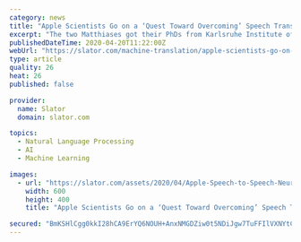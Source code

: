 ```yaml
---
category: news
title: "Apple Scientists Go on a ‘Quest Toward Overcoming’ Speech Translation"
excerpt: "The two Matthiases got their PhDs from Karlsruhe Institute of Technology (KIT) a decade apart. Both served on the KIT research staff, with one focusing on automatic speech recognition (ASR), machine translation, and neural networks (Paulik), and the other, linguistic annotation, ASR, and speech-to-text (Sperber). In their recent paper ..."
publishedDateTime: 2020-04-20T11:22:00Z
webUrl: "https://slator.com/machine-translation/apple-scientists-go-on-a-quest-toward-overcoming-speech-translation/"
type: article
quality: 26
heat: 26
published: false

provider:
  name: Slator
  domain: slator.com

topics:
  - Natural Language Processing
  - AI
  - Machine Learning

images:
  - url: "https://slator.com/assets/2020/04/Apple-Speech-to-Speech-Neural-Machine-Translation-Research.png"
    width: 600
    height: 400
    title: "Apple Scientists Go on a ‘Quest Toward Overcoming’ Speech Translation"

secured: "BmKSHlCgg0kkI28hCA9ErYQ6NOUH+AnxNMGDZiw0t5NDiJgw7TuFFIlVXNYtCvYYexNq6nEd6N0X1ZaUYIO1pVMAq55l9/cg6ZSZTQh/I8MwqjvOJ9uy8F/Od6u4XCMBR4arjzA6h1Lh3PtPyqcISZYUoHY7lFTVriEJRLUwwMyk6507nrkuGMEj9CQT27fUnpJ100bFoEeK0r183X5LrMFg0NqbEYFsPnZpIyv/iND3LR8R0VMH/vrLYZgB+HNAWM1rUtGtz+ajsEi0CYh768eJORbty70LICs3OKR5DUh/ETEZQOIfsky5VYd6kyKK;LpQU+63QMtpKNa1VDRtlZw=="
---
```


